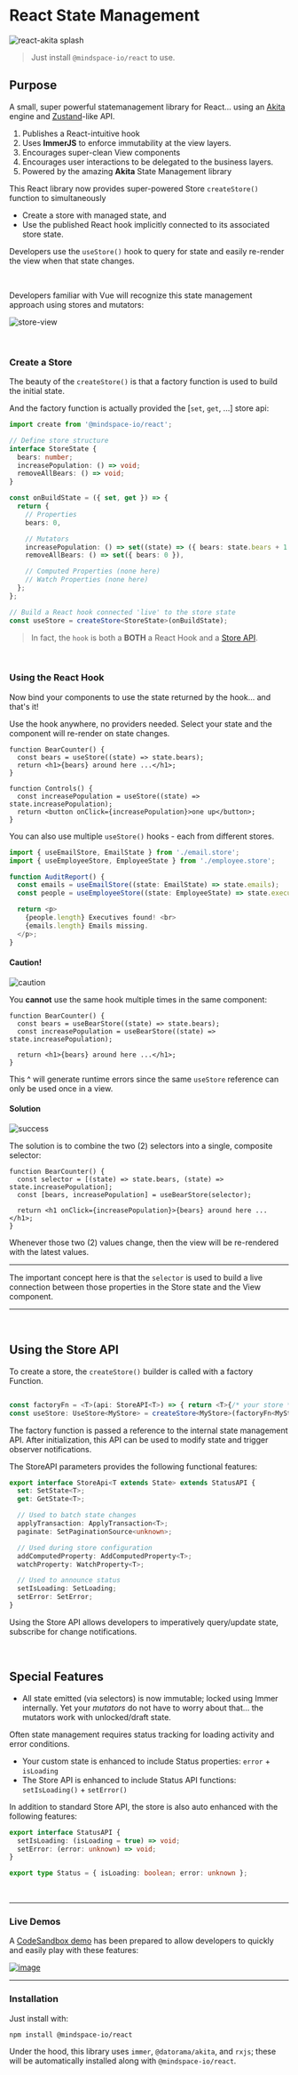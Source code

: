 # React State Management

![react-akita splash](https://user-images.githubusercontent.com/210413/112369582-54cd4600-8caa-11eb-9c7d-54ccfb7e0277.png)

> Just install `@mindspace-io/react` to use.

## Purpose

A small, super powerful statemanagement library for React... using an [Akita](https://github.com/datorama/akita) engine and [Zustand](github.com/pmndrs/zustand)-like API.

1. Publishes a React-intuitive hook
2. Uses **ImmerJS** to enforce immutability at the view layers.
3. Encourages super-clean View components
4. Encourages user interactions to be delegated to the business layers.
5. Powered by the amazing **Akita** State Management library

This React library now provides super-powered Store `createStore()` function to simultaneously

- Create a store with managed state, and
- Use the published React hook implicitly connected to its associated store state.

Developers use the `useStore()` hook to query for state and easily re-render the view when that state changes.

<br/>

Developers familiar with Vue will recognize this state management approach using stores and mutators:

![store-view](https://user-images.githubusercontent.com/210413/112065962-8c65b200-8b33-11eb-86b5-1bf831b6f4de.jpg)

<br/>

### Create a Store

The beauty of the `createStore()` is that a factory function is used to build the initial state.

And the factory function is actually provided the [`set`, `get`, ...] store api:

```ts
import create from '@mindspace-io/react';

// Define store structure
interface StoreState {
  bears: number;
  increasePopulation: () => void;
  removeAllBears: () => void;
}

const onBuildState = ({ set, get }) => {
  return {
    // Properties
    bears: 0,

    // Mutators
    increasePopulation: () => set((state) => ({ bears: state.bears + 1 })),
    removeAllBears: () => set({ bears: 0 }),

    // Computed Properties (none here)
    // Watch Properties (none here)
  };
};

// Build a React hook connected 'live' to the store state
const useStore = createStore<StoreState>(onBuildState);
```

> In fact, the `hook` is both a **BOTH** a React Hook and a [Store API](#using-the-store-api).

<br/>

### Using the React Hook

Now bind your components to use the state returned by the hook... and that's it!

Use the hook anywhere, no providers needed. Select your state and the component will re-render on state changes.

```tsx
function BearCounter() {
  const bears = useStore((state) => state.bears);
  return <h1>{bears} around here ...</h1>;
}

function Controls() {
  const increasePopulation = useStore((state) => state.increasePopulation);
  return <button onClick={increasePopulation}>one up</button>;
}
```

You can also use multiple `useStore()` hooks - each from different stores.

```ts
import { useEmailStore, EmailState } from './email.store';
import { useEmployeeStore, EmployeeState } from './employee.store';

function AuditReport() {
  const emails = useEmailStore((state: EmailState) => state.emails);
  const people = useEmployeeStore((state: EmployeeState) => state.executives);

  return <p>
    {people.length} Executives found! <br>
    {emails.length} Emails missing.
  </p>;
}
```

#### Caution!

![caution](https://user-images.githubusercontent.com/210413/112377081-4a637a00-8cb3-11eb-88d5-8e3addc20884.jpg)

You **cannot** use the same hook multiple times in the same component:

```tsx
function BearCounter() {
  const bears = useBearStore((state) => state.bears);
  const increasePopulation = useBearStore((state) => state.increasePopulation);

  return <h1>{bears} around here ...</h1>;
}
```

This ^ will generate runtime errors since the same `useStore` reference can only be used once in a view.

#### Solution

![success](https://user-images.githubusercontent.com/210413/112377333-9adad780-8cb3-11eb-9b4f-c7087477d5d3.png)

The solution is to combine the two (2) selectors into a single, composite selector:

```tsx
function BearCounter() {
  const selector = [(state) => state.bears, (state) => state.increasePopulation];
  const [bears, increasePopulation] = useBearStore(selector);

  return <h1 onClick={increasePopulation}>{bears} around here ...</h1>;
}
```

Whenever those two (2) values change, then the view will be re-rendered with the latest values.

---

The important concept here is that the `selector` is used to build a live connection between those properties in the Store state and the View component.

---

<br/>

## Using the Store API

To create a store, the `createStore()` builder is called with a factory Function.

```ts

const factoryFn = <T>(api: StoreAPI<T>) => { return <T>{/* your store */}};
const useStore: UseStore<MyStore> = createStore<MyStore>(factoryFn<MyStore>);

```

The factory function is passed a reference to the internal state management API.
After initialization, this API can be used to modify state and trigger observer notifications.

The StoreAPI parameters provides the following functional features:

```ts
export interface StoreApi<T extends State> extends StatusAPI {
  set: SetState<T>;
  get: GetState<T>;

  // Used to batch state changes
  applyTransaction: ApplyTransaction<T>;
  paginate: SetPaginationSource<unknown>;

  // Used during store configuration
  addComputedProperty: AddComputedProperty<T>;
  watchProperty: WatchProperty<T>;

  // Used to announce status
  setIsLoading: SetLoading;
  setError: SetError;
}
```

Using the Store API allows developers to imperatively query/update state, subscribe for change notifications.

<br/>

## Special Features

- All state emitted (via selectors) is now immutable; locked using Immer internally. Yet your _mutators_ do not have to worry about that... the mutators work with unlocked/draft state.

Often state management requires status tracking for loading activity and error conditions.

- Your custom state is enhanced to include Status properties: `error` + `isLoading`
- The Store API is enhanced to include Status API functions: `setIsLoading()` + `setError()`

In addition to standard Store API, the store is also auto enhanced with the following features:

```ts
export interface StatusAPI {
  setIsLoading: (isLoading = true) => void;
  setError: (error: unknown) => void;
}

export type Status = { isLoading: boolean; error: unknown };
```

<br/>

---

### Live Demos

A [CodeSandbox demo](https://codesandbox.io/s/reactive-state-management-in-reactjs-t0e0b) has been prepared to allow developers to quickly and easily play with these features:

[![image](https://user-images.githubusercontent.com/210413/112064593-3abc2800-8b31-11eb-905c-623cbcc5a7ab.png)](https://codesandbox.io/s/reactive-state-management-in-reactjs-t0e0b)

---

### Installation

Just install with:

```terminal
npm install @mindspace-io/react
```

Under the hood, this library uses `immer`, `@datorama/akita`, and `rxjs`; these will be automatically installed along with `@mindspace-io/react`.

